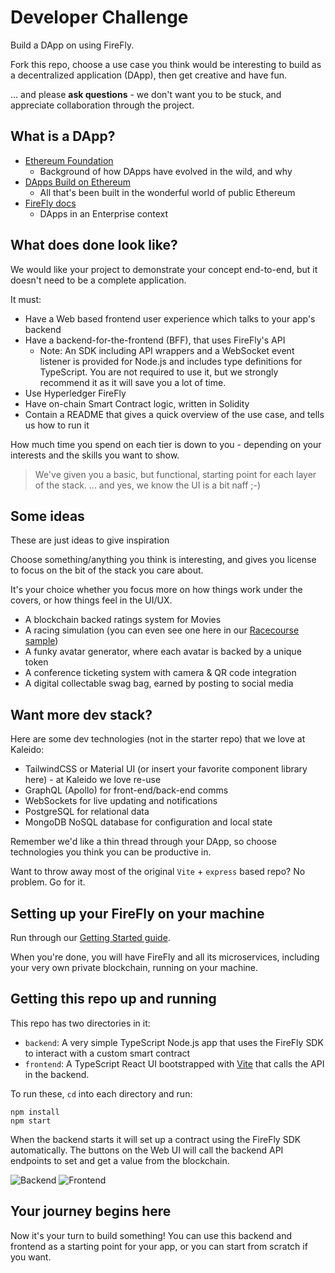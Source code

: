 # Developer Challenge

Build a DApp on using FireFly.

Fork this repo, choose a use case you think would be interesting to build as a decentralized application (DApp), then get creative and have fun.

... and please **ask questions** - we don't want you to be stuck, and appreciate collaboration through the project.

## What is a DApp?

-   [Ethereum Foundation](https://ethereum.org/en/developers/docs/dapps/)
    -   Background of how DApps have evolved in the wild, and why
-   [DApps Build on Ethereum](https://ethereum.org/en/dapps/)
    -   All that's been built in the wonderful world of public Ethereum
-   [FireFly docs](https://docs.kaleido.io/kaleido-platform/full-stack/dapps/)
    -   DApps in an Enterprise context

## What does done look like?

We would like your project to demonstrate your concept end-to-end, but it doesn't need to be a complete application.

It must:

-   Have a Web based frontend user experience which talks to your app's backend
-   Have a backend-for-the-frontend (BFF), that uses FireFly's API
    -   Note: An SDK including API wrappers and a WebSocket event listener is provided for Node.js and includes type definitions for TypeScript. You are not required to use it, but we strongly recommend it as it will save you a lot of time.
-   Use Hyperledger FireFly
-   Have on-chain Smart Contract logic, written in Solidity
-   Contain a README that gives a quick overview of the use case, and tells us how to run it

How much time you spend on each tier is down to you - depending on your interests and the skills you want to show.

> We've given you a basic, but functional, starting point for each layer of the stack.
> ... and yes, we know the UI is a bit naff ;-)

## Some ideas

These are just ideas to give inspiration

Choose something/anything you think is interesting, and gives you license to focus on the bit of the stack you care about.

It's your choice whether you focus more on how things work under the covers, or how things feel in the UI/UX.

-   A blockchain backed ratings system for Movies
-   A racing simulation (you can even see one here in our [Racecourse sample](https://github.com/kaleido-io/racecourse))
-   A funky avatar generator, where each avatar is backed by a unique token
-   A conference ticketing system with camera & QR code integration
-   A digital collectable swag bag, earned by posting to social media

## Want more dev stack?

Here are some dev technologies (not in the starter repo) that we love at Kaleido:

-   TailwindCSS or Material UI (or insert your favorite component library here) - at Kaleido we love re-use
-   GraphQL (Apollo) for front-end/back-end comms
-   WebSockets for live updating and notifications
-   PostgreSQL for relational data
-   MongoDB NoSQL database for configuration and local state

Remember we'd like a thin thread through your DApp, so choose technologies you think you can be productive in.

Want to throw away most of the original `Vite` + `express` based repo?
No problem. Go for it.

## Setting up your FireFly on your machine

Run through our [Getting Started guide](https://hyperledger.github.io/firefly/gettingstarted/).

When you're done, you will have FireFly and all its microservices, including your very own private blockchain, running on your machine.

## Getting this repo up and running

This repo has two directories in it:

-   `backend`: A very simple TypeScript Node.js app that uses the FireFly SDK to interact with a custom smart contract
-   `frontend`: A TypeScript React UI bootstrapped with [Vite](https://vitejs.dev/guide/) that calls the API in the backend.

To run these, `cd` into each directory and run:

```
npm install
npm start
```

When the backend starts it will set up a contract using the FireFly SDK automatically. The buttons on the Web UI will call the backend API endpoints to set and get a value from the blockchain.

![Backend](backend.png)
![Frontend](frontend.png)

## Your journey begins here

Now it's your turn to build something! You can use this backend and frontend as a starting point for your app, or you can start from scratch if you want.
